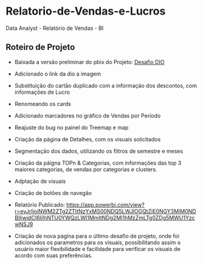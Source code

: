 # Relatorio-de-Vendas-e-Lucros
Data Analyst - Relatório de Vendas - BI


## Roteiro de Projeto

- Baixada a versão preliminar do pbix do Projeto: [Desafio DIO](https://katherineoelsner.com/)

- Adicionado o link da dio a imagem

- Substituição do cartão duplicado com a informação dos descontos, com informações de Lucro

- Renomeando os cards

- Adicionado marcadores no gráfico de Vendas por Período

- Reajuste do bug no painel do Treemap e map

- Criação da página de Detalhes, com os visuais solicitados

- Segmentação dos dados, utilizando os filtros de semestre e meses

- Criação da páigna TOPn & Categorias, com informações das top 3 maiores categorias, de vendas por categorias e clusters.

- Adptação de visuais

- Criação de botões de navegão 

- Relatório Publicado: https://app.powerbi.com/view?r=eyJrIjoiNWM2ZTg2ZTItNzYxMS00NDQ5LWJlOGQtZjE0NGY3MjM0NDBlIiwidCI6IjlhNTU0YWQzLWI1MmItNDg2Mi1hMzZmLTg0ZDg5MWU1YzcwNSJ9

- Criação de nova página para o último desafio de projeto, onde foi adicionados os parametros para os visuais, possibilitando assim o usuário maior flexibilidade e facilidade para verificar os visuais de acordo com suas preferências.
